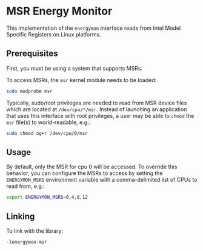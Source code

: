 # MSR Energy Monitor

This implementation of the `energymon` interface reads from Intel Model
Specific Registers on Linux platforms.

## Prerequisites

First, you must be using a system that supports MSRs.

To access MSRs, the `msr` kernel module needs to be loaded:

```sh
sudo modprobe msr
```

Typically, sudo/root privileges are needed to read from MSR device files
which are located at `/dev/cpu/*/msr`.
Instead of launching an application that uses this interface with root
privileges, a user may be able to `chmod` the `msr` file(s) to
world-readable, e.g.:

```sh
sudo chmod og+r /dev/cpu/0/msr
```

## Usage

By default, only the MSR for cpu 0 will be accessed.
To override this behavior, you can configure the MSRs to access by setting the
`ENERGYMON_MSRS` environment variable with a comma-delimited list of CPUs to
read from, e.g.:

```sh
export ENERGYMON_MSRS=0,4,8,12
```

## Linking

To link with the library:

```
-lenergymon-msr
```
